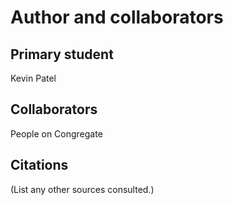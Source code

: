 Author and collaborators
========================

Primary student
---------------
Kevin Patel


Collaborators
-------------
People on Congregate

Citations
---------
(List any other sources consulted.)
